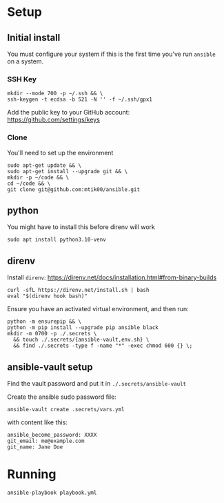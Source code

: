 # Setup

## Initial install

You must configure your system if this is the first time you've run `ansible` on a system.

### SSH Key
```shell
mkdir --mode 700 -p ~/.ssh && \
ssh-keygen -t ecdsa -b 521 -N '' -f ~/.ssh/gpx1
```

Add the public key to your GitHub account:  
https://github.com/settings/keys

### Clone

You'll need to set up the environment

```shell
sudo apt-get update && \
sudo apt-get install --upgrade git && \
mkdir -p ~/code && \
cd ~/code && \
git clone git@github.com:mtik00/ansible.git
```

## python

You might have to install this before direnv will work
```
sudo apt install python3.10-venv
```

## direnv

Install `direnv`: https://direnv.net/docs/installation.html#from-binary-builds
```
curl -sfL https://direnv.net/install.sh | bash
eval "$(direnv hook bash)"
```

Ensure you have an activated virtual environment, and then run:

```shell
python -m ensurepip && \
python -m pip install --upgrade pip ansible black
mkdir -m 0700 -p ./.secrets \
  && touch ./.secrets/{ansible-vault,env.sh} \
  && find ./.secrets -type f -name "*" -exec chmod 600 {} \;
```

## ansible-vault setup

Find the vault password and put it in `./.secrets/ansible-vault`

Create the ansible sudo password file:
```
ansible-vault create .secrets/vars.yml
```

with content like this:
```
ansible_become_password: XXXX
git_email: me@example.com
git_name: Jane Doe
```

# Running

```
ansible-playbook playbook.yml
```
